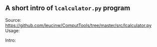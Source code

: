 ## A short intro of `lcalculator.py` program
Source: https://github.com/leucinw/ComputTools/tree/master/src/lcalculator.py
Usage:


Intro:
